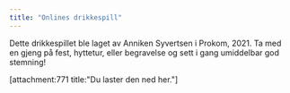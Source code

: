 ```yaml
---
title: "Onlines drikkespill"
---
```


Dette drikkespillet ble laget av Anniken Syvertsen i Prokom, 2021. Ta med en gjeng på fest, hyttetur, eller begravelse og sett i gang umiddelbar god stemning!

[attachment:771 title:"Du laster den ned her."]